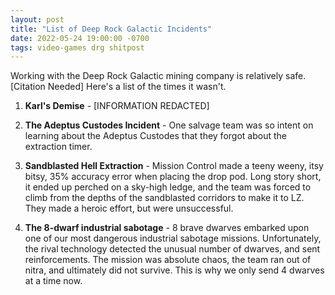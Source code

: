 ```yaml
---
layout: post
title: "List of Deep Rock Galactic Incidents"
date: 2022-05-24 19:00:00 -0700
tags: video-games drg shitpost
---
```


Working with the Deep Rock Galactic mining company is relatively safe. [Citation Needed] Here's a list of the times it wasn't. 

1. **Karl's Demise** - [INFORMATION REDACTED]

2. **The Adeptus Custodes Incident** - One salvage team was so intent on learning about the Adeptus Custodes that they forgot about the extraction timer. 

3. **Sandblasted Hell Extraction** - Mission Control made a teeny weeny, itsy bitsy, 35% accuracy error when placing the drop pod. Long story short, it ended up perched on a sky-high ledge, and the team was forced to climb from the depths of the sandblasted corridors to make it to LZ. They made a heroic effort, but were unsuccessful.

4. **The 8-dwarf industrial sabotage** - 8 brave dwarves embarked upon one of our most dangerous industrial sabotage missions. Unfortunately, the rival technology detected the unusual number of dwarves, and sent reinforcements. The mission was absolute chaos, the team ran out of nitra, and ultimately did not survive. This is why we only send 4 dwarves at a time now. 
